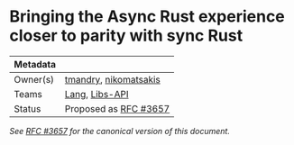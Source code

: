 # Bringing the Async Rust experience closer to parity with sync Rust

| Metadata |                               |
| -------- | ----------------------------- |
| Owner(s) | [tmandry][], [nikomatsakis][] |
| Teams    | [Lang], [Libs-API]            |
| Status   | Proposed as [RFC #3657]       |

*See [RFC #3657] for the canonical version of this document.*


[RFC #3657]: https://github.com/rust-lang/rfcs/pull/3657
[Lang]: https://www.rust-lang.org/governance/teams/lang
[Libs-API]: https://www.rust-lang.org/governance/teams/library#team-libs-api
[Compiler]: https://www.rust-lang.org/governance/teams/library#team-compiler
[nikomatsakis]: https://github.com/nikomatsakis
[tmandry]: https://github.com/tmandry
